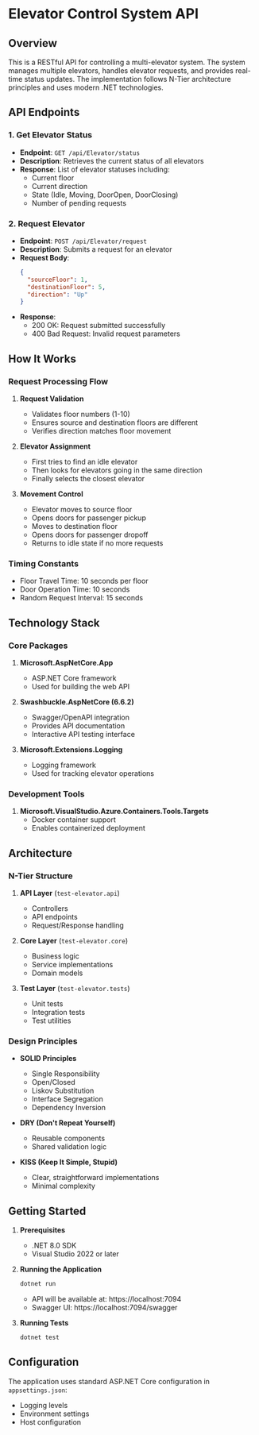 # Elevator Control System API

## Overview
This is a RESTful API for controlling a multi-elevator system. The system manages multiple elevators, handles elevator requests, and provides real-time status updates. The implementation follows N-Tier architecture principles and uses modern .NET technologies.

## API Endpoints

### 1. Get Elevator Status
- **Endpoint**: `GET /api/Elevator/status`
- **Description**: Retrieves the current status of all elevators
- **Response**: List of elevator statuses including:
  - Current floor
  - Current direction
  - State (Idle, Moving, DoorOpen, DoorClosing)
  - Number of pending requests

### 2. Request Elevator
- **Endpoint**: `POST /api/Elevator/request`
- **Description**: Submits a request for an elevator
- **Request Body**:
  ```json
  {
    "sourceFloor": 1,
    "destinationFloor": 5,
    "direction": "Up"
  }
  ```
- **Response**: 
  - 200 OK: Request submitted successfully
  - 400 Bad Request: Invalid request parameters

## How It Works

### Request Processing Flow
1. **Request Validation**
   - Validates floor numbers (1-10)
   - Ensures source and destination floors are different
   - Verifies direction matches floor movement

2. **Elevator Assignment**
   - First tries to find an idle elevator
   - Then looks for elevators going in the same direction
   - Finally selects the closest elevator

3. **Movement Control**
   - Elevator moves to source floor
   - Opens doors for passenger pickup
   - Moves to destination floor
   - Opens doors for passenger dropoff
   - Returns to idle state if no more requests

### Timing Constants
- Floor Travel Time: 10 seconds per floor
- Door Operation Time: 10 seconds
- Random Request Interval: 15 seconds

## Technology Stack

### Core Packages
1. **Microsoft.AspNetCore.App**
   - ASP.NET Core framework
   - Used for building the web API

2. **Swashbuckle.AspNetCore (6.6.2)**
   - Swagger/OpenAPI integration
   - Provides API documentation
   - Interactive API testing interface

3. **Microsoft.Extensions.Logging**
   - Logging framework
   - Used for tracking elevator operations

### Development Tools
1. **Microsoft.VisualStudio.Azure.Containers.Tools.Targets**
   - Docker container support
   - Enables containerized deployment

## Architecture

### N-Tier Structure
1. **API Layer** (`test-elevator.api`)
   - Controllers
   - API endpoints
   - Request/Response handling

2. **Core Layer** (`test-elevator.core`)
   - Business logic
   - Service implementations
   - Domain models

3. **Test Layer** (`test-elevator.tests`)
   - Unit tests
   - Integration tests
   - Test utilities

### Design Principles
- **SOLID Principles**
  - Single Responsibility
  - Open/Closed
  - Liskov Substitution
  - Interface Segregation
  - Dependency Inversion

- **DRY (Don't Repeat Yourself)**
  - Reusable components
  - Shared validation logic

- **KISS (Keep It Simple, Stupid)**
  - Clear, straightforward implementations
  - Minimal complexity

## Getting Started

1. **Prerequisites**
   - .NET 8.0 SDK
   - Visual Studio 2022 or later

2. **Running the Application**
   ```bash
   dotnet run
   ```
   - API will be available at: https://localhost:7094
   - Swagger UI: https://localhost:7094/swagger

3. **Running Tests**
   ```bash
   dotnet test
   ```

## Configuration
The application uses standard ASP.NET Core configuration in `appsettings.json`:
- Logging levels
- Environment settings
- Host configuration 